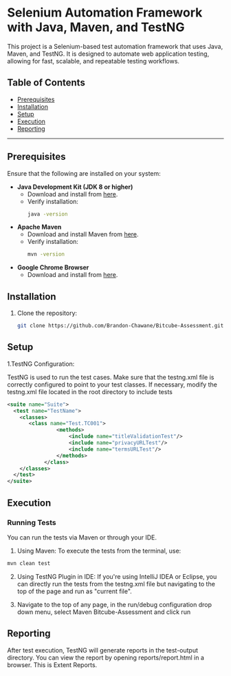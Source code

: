 # Selenium Automation Framework with Java, Maven, and TestNG

This project is a Selenium-based test automation framework that uses Java, Maven, and TestNG. It is designed to automate
web application testing, allowing for fast, scalable, and repeatable testing workflows.

## Table of Contents

- [Prerequisites](#prerequisites)
- [Installation](#installation)
- [Setup](#setup)
- [Execution](#execution)
- [Reporting](#reporting)

---

## Prerequisites

Ensure that the following are installed on your system:

- **Java Development Kit (JDK 8 or higher)**
    - Download and install from [here](https://www.oracle.com/java/technologies/javase-jdk11-downloads.html).
    - Verify installation:
      ```bash
      java -version
      ```
- **Apache Maven**
    - Download and install Maven from [here](https://maven.apache.org/install.html).
    - Verify installation:
      ```bash
      mvn -version
      ```
- **Google Chrome Browser**
    - Download and install from [here](https://www.google.com/chrome/).

## Installation

1. Clone the repository:
   ```bash
   git clone https://github.com/Brandon-Chawane/Bitcube-Assessment.git

## Setup

1.TestNG Configuration:

TestNG is used to run the test cases. Make sure that the testng.xml file is correctly configured to point to your test
classes.
If necessary, modify the testng.xml file located in the root directory to include tests

``` xml
<suite name="Suite">
  <test name="TestName">
    <classes>
       <class name="Test.TC001">
                <methods>
                    <include name="titleValidationTest"/>
                    <include name="privacyURLTest"/>
                    <include name="termsURLTest"/>
                </methods>
            </class>
    </classes>
  </test>
</suite>
```

## Execution

### Running Tests

You can run the tests via Maven or through your IDE.

1. Using Maven:
   To execute the tests from the terminal, use:

``` bash
mvn clean test
```

2. Using TestNG Plugin in IDE:
   If you're using IntelliJ IDEA or Eclipse, you can directly run the tests from the testng.xml file but navigating to
   the top of the page and run as "current file".

3. Navigate to the top of any page, in the run/debug configuration drop down menu, select Maven Bitcube-Assessment and
   click run



## Reporting

After test execution, TestNG will generate reports in the test-output directory. You can view the report by opening reports/report.html in a browser.
This is Extent Reports.